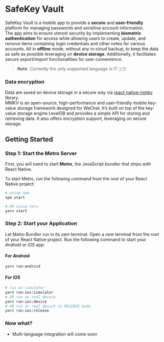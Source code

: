 # SafeKey Vault

SafeKey Vault is a mobile app to provide a **secure** and **user-friendly** platform for managing passwords and sensitive account information.
<br />The app aims to ensure utmost security by implementing **biometric authentication** for access while allowing users to create, update, and remove items containing login credentials and other notes for various accounts.
All in **offline** mode, without any in-cloud backup, to keep the data as safe as possible leveraging on **device storage**.
Additionally, it facilitates secure export/import functionalities for user convenience.

> **Note**: Currently the only supported language is IT 🇮🇹

### Data encryption
Data are saved on device storage in a secure way via [react-native-mmkv](https://github.com/mrousavy/react-native-mmkv) library.
<br />MMKV is an open-source, high-performance and user-friendly mobile key-value storage framework designed for WeChat. It’s built on top of the key-value storage engine LevelDB and provides a simple API for storing and retrieving data. It also offers encryption support, leveraging on secure storage.

## Getting Started

### Step 1: Start the Metro Server

First, you will need to start **Metro**, the JavaScript _bundler_ that ships _with_ React Native.

To start Metro, run the following command from the _root_ of your React Native project:

```bash
# using npm
npm start

# OR using Yarn
yarn start
```

### Step 2: Start your Application

Let Metro Bundler run in its _own_ terminal. Open a _new_ terminal from the _root_ of your React Native project. Run the following command to start your _Android_ or _iOS_ app:

#### For Android

```bash
yarn run:android
```

#### For iOS

```bash
# run on simulator
yarn run:ios:simulator
# OR run on real device
yarn run:ios:device
# OR run on real device in RELEASE mode
yarn run:ios:release
```

### Now what?

- Multi-language integration will come soon
